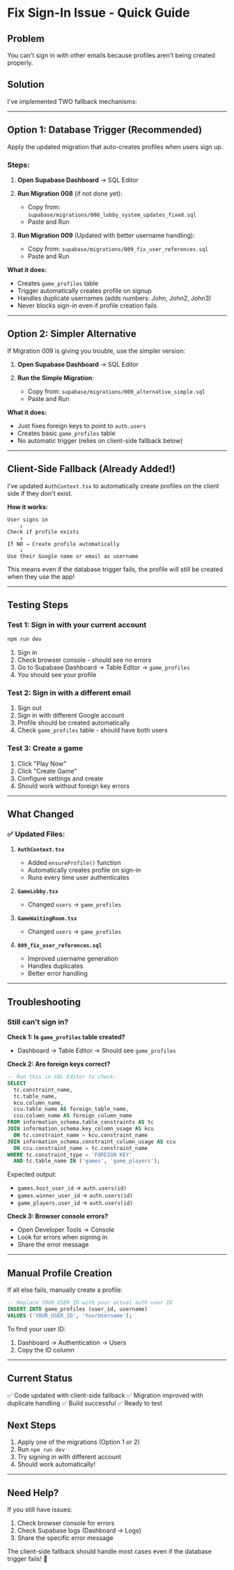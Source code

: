 # Fix Sign-In Issue - Quick Guide

## Problem
You can't sign in with other emails because profiles aren't being created properly.

## Solution
I've implemented TWO fallback mechanisms:

---

## Option 1: Database Trigger (Recommended)

Apply the updated migration that auto-creates profiles when users sign up.

### Steps:

1. **Open Supabase Dashboard** → SQL Editor

2. **Run Migration 008** (if not done yet):
   - Copy from: `supabase/migrations/008_lobby_system_updates_fixed.sql`
   - Paste and Run

3. **Run Migration 009** (Updated with better username handling):
   - Copy from: `supabase/migrations/009_fix_user_references.sql`
   - Paste and Run

**What it does:**
- Creates `game_profiles` table
- Trigger automatically creates profile on signup
- Handles duplicate usernames (adds numbers: John, John2, John3)
- Never blocks sign-in even if profile creation fails

---

## Option 2: Simpler Alternative

If Migration 009 is giving you trouble, use the simpler version:

1. **Open Supabase Dashboard** → SQL Editor

2. **Run the Simple Migration**:
   - Copy from: `supabase/migrations/009_alternative_simple.sql`
   - Paste and Run

**What it does:**
- Just fixes foreign keys to point to `auth.users`
- Creates basic `game_profiles` table
- No automatic trigger (relies on client-side fallback below)

---

## Client-Side Fallback (Already Added!)

I've updated `AuthContext.tsx` to automatically create profiles on the client side if they don't exist.

**How it works:**
```
User signs in
    ↓
Check if profile exists
    ↓
If NO → Create profile automatically
    ↓
Use their Google name or email as username
```

This means even if the database trigger fails, the profile will still be created when they use the app!

---

## Testing Steps

### Test 1: Sign in with your current account
```bash
npm run dev
```
1. Sign in
2. Check browser console - should see no errors
3. Go to Supabase Dashboard → Table Editor → `game_profiles`
4. You should see your profile

### Test 2: Sign in with a different email
1. Sign out
2. Sign in with different Google account
3. Profile should be created automatically
4. Check `game_profiles` table - should have both users

### Test 3: Create a game
1. Click "Play Now"
2. Click "Create Game"
3. Configure settings and create
4. Should work without foreign key errors

---

## What Changed

### ✅ Updated Files:

1. **`AuthContext.tsx`**
   - Added `ensureProfile()` function
   - Automatically creates profile on sign-in
   - Runs every time user authenticates

2. **`GameLobby.tsx`**
   - Changed `users` → `game_profiles`

3. **`GameWaitingRoom.tsx`**
   - Changed `users` → `game_profiles`

4. **`009_fix_user_references.sql`**
   - Improved username generation
   - Handles duplicates
   - Better error handling

---

## Troubleshooting

### Still can't sign in?

**Check 1: Is `game_profiles` table created?**
- Dashboard → Table Editor → Should see `game_profiles`

**Check 2: Are foreign keys correct?**
```sql
-- Run this in SQL Editor to check:
SELECT
  tc.constraint_name,
  tc.table_name,
  kcu.column_name,
  ccu.table_name AS foreign_table_name,
  ccu.column_name AS foreign_column_name
FROM information_schema.table_constraints AS tc
JOIN information_schema.key_column_usage AS kcu
  ON tc.constraint_name = kcu.constraint_name
JOIN information_schema.constraint_column_usage AS ccu
  ON ccu.constraint_name = tc.constraint_name
WHERE tc.constraint_type = 'FOREIGN KEY'
  AND tc.table_name IN ('games', 'game_players');
```

Expected output:
- `games.host_user_id` → `auth.users(id)`
- `games.winner_user_id` → `auth.users(id)`
- `game_players.user_id` → `auth.users(id)`

**Check 3: Browser console errors?**
- Open Developer Tools → Console
- Look for errors when signing in
- Share the error message

---

## Manual Profile Creation

If all else fails, manually create a profile:

```sql
-- Replace YOUR_USER_ID with your actual auth user ID
INSERT INTO game_profiles (user_id, username)
VALUES ('YOUR_USER_ID', 'YourUsername');
```

To find your user ID:
1. Dashboard → Authentication → Users
2. Copy the ID column

---

## Current Status

✅ Code updated with client-side fallback
✅ Migration improved with duplicate handling
✅ Build successful
✅ Ready to test

## Next Steps

1. Apply one of the migrations (Option 1 or 2)
2. Run `npm run dev`
3. Try signing in with different account
4. Should work automatically!

---

## Need Help?

If you still have issues:
1. Check browser console for errors
2. Check Supabase logs (Dashboard → Logs)
3. Share the specific error message

The client-side fallback should handle most cases even if the database trigger fails! 🎉
